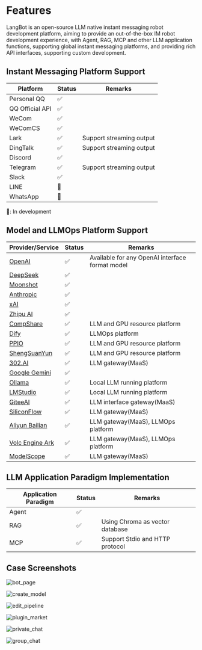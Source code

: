 # Features

LangBot is an open-source LLM native instant messaging robot development platform, aiming to provide an out-of-the-box IM robot development experience, with Agent, RAG, MCP and other LLM application functions, supporting global instant messaging platforms, and providing rich API interfaces, supporting custom development.

## Instant Messaging Platform Support

| Platform | Status | Remarks |
| --- | --- | --- |
| Personal QQ | ✅ |  |
| QQ Official API | ✅ |  |
| WeCom | ✅ |  |
| WeComCS | ✅ |  |
| Lark | ✅ | Support streaming output |
| DingTalk | ✅ | Support streaming output |
| Discord | ✅ |  |
| Telegram | ✅ | Support streaming output |
| Slack | ✅ |  |
| LINE | 🚧 |  |
| WhatsApp | 🚧 |  |

🚧: In development

## Model and LLMOps Platform Support

| Provider/Service | Status | Remarks |
| --- | --- | --- |
| [OpenAI](https://platform.openai.com/) | ✅ | Available for any OpenAI interface format model |
| [DeepSeek](https://www.deepseek.com/) | ✅ |  |
| [Moonshot](https://www.moonshot.cn/) | ✅ |  |
| [Anthropic](https://www.anthropic.com/) | ✅ |  |
| [xAI](https://x.ai/) | ✅ |  |
| [Zhipu AI](https://open.bigmodel.cn/) | ✅ |  |
| [CompShare](https://www.compshare.cn/?ytag=GPU_YY-gh_langbot) | ✅ | LLM and GPU resource platform |
| [Dify](https://dify.ai) | ✅ | LLMOps platform |
| [PPIO](https://ppio.com/user/register?invited_by=QJKFYD&utm_source=github_langbot) | ✅ | LLM and GPU resource platform |
| [ShengSuanYun](https://www.shengsuanyun.com/login?code=7DS2QLH5) | ✅ | LLM and GPU resource platform |
| [302.AI](https://share.302.ai/SuTG99) | ✅ | LLM gateway(MaaS) |
| [Google Gemini](https://aistudio.google.com/prompts/new_chat) | ✅ | |
| [Ollama](https://ollama.com/) | ✅ | Local LLM running platform |
| [LMStudio](https://lmstudio.ai/) | ✅ | Local LLM running platform |
| [GiteeAI](https://ai.gitee.com/) | ✅ | LLM interface gateway(MaaS) |
| [SiliconFlow](https://siliconflow.cn/) | ✅ | LLM gateway(MaaS) |
| [Aliyun Bailian](https://bailian.console.aliyun.com/) | ✅ | LLM gateway(MaaS), LLMOps platform |
| [Volc Engine Ark](https://console.volcengine.com/ark/region:ark+cn-beijing/model?vendor=Bytedance&view=LIST_VIEW) | ✅ | LLM gateway(MaaS), LLMOps platform |
| [ModelScope](https://modelscope.cn/docs/model-service/API-Inference/intro) | ✅ | LLM gateway(MaaS) |

## LLM Application Paradigm Implementation

| Application Paradigm | Status | Remarks |
| --- | --- | --- |
| Agent | ✅ |  |
| RAG | ✅ | Using Chroma as vector database |
| MCP | ✅ | Support Stdio and HTTP protocol |

## Case Screenshots

![bot_page](/assets/image/zh/insight/features/bot-page.png)

![create_model](/assets/image/zh/insight/features/create-model.png)

![edit_pipeline](/assets/image/zh/insight/features/edit-pipeline.png)

![plugin_market](/assets/image/zh/insight/features/plugin-market.png)

![private_chat](/assets/image/zh/insight/private_chat.png)

![group_chat](/assets/image/zh/insight/group_chat.png)